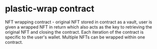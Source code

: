 # plastic-wrap contract
NFT wrapping contract - original NFT stored in contract as a vault, user is given a wrapped NFT in return which also acts as the key to retrieving the original NFT and closing the contract. Each iteration of the contract is specific to the user's wallet. Multiple NFTs can be wrapped within one contract.